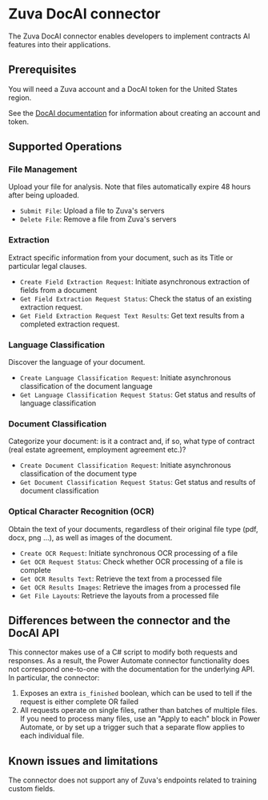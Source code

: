 # Zuva DocAI connector

The Zuva DocAI connector enables developers to implement contracts AI features into their applications.

## Prerequisites

You will need a Zuva account and a DocAI token for the United States region.

See the [DocAI documentation](https://zuva.ai/documentation/) for information about creating an account and token.

## Supported Operations

### File Management

Upload your file for analysis. Note that files automatically expire 48 hours after being uploaded.

- `Submit File`: Upload a file to Zuva's servers
- `Delete File`: Remove a file from Zuva's servers

### Extraction

Extract specific information from your document, such as its Title or particular legal clauses.

- `Create Field Extraction Request`: Initiate asynchronous extraction of fields from a document
- `Get Field Extraction Request Status`: Check the status of an existing extraction request.
- `Get Field Extraction Request Text Results`: Get text results from a completed extraction request.

### Language Classification

Discover the language of your document.

- `Create Language Classification Request`: Initiate asynchronous classification of the document language
- `Get Language Classification Request Status`: Get status and results of language classification

### Document Classification

Categorize your document: is it a contract and, if so, what type of contract (real estate agreement, employment agreement etc.)?

- `Create Document Classification Request`: Initiate asynchronous classification of the document type
- `Get Document Classification Request Status`: Get status and results of document classification

### Optical Character Recognition (OCR)

Obtain the text of your documents, regardless of their original file type (pdf, docx, png ...), as well
as images of the document.

- `Create OCR Request`: Initiate synchronous OCR processing of a file
- `Get OCR Request Status`: Check whether OCR processing of a file is complete
- `Get OCR Results Text`: Retrieve the text from a processed file
- `Get OCR Results Images`: Retrieve the images from a processed file
- `Get File Layouts`: Retrieve the layouts from a processed file

## Differences between the connector and the DocAI API

This connector makes use of a C# script to modify both requests and responses. As a result, the
Power Automate connector functionality does not correspond one-to-one with the documentation for
the underlying API. In particular, the connector:
1. Exposes an extra `is_finished` boolean, which can be used to tell if the request is either complete OR failed
2. All requests operate on single files, rather than batches of multiple files. If you need to process many files,
use an "Apply to each" block in Power Automate, or by set up a trigger such that a separate flow applies to each individual file.

## Known issues and limitations

The connector does not support any of Zuva's endpoints related to training custom fields.